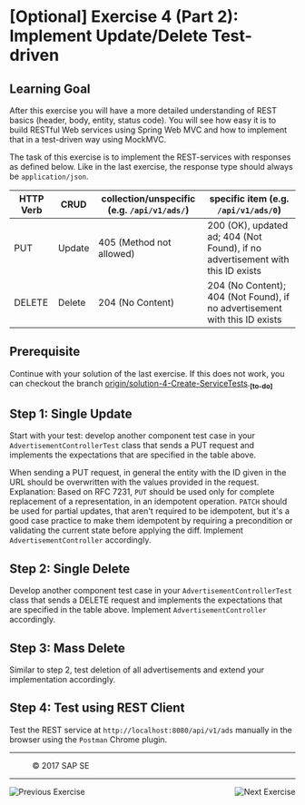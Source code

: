 [Optional] Exercise 4 (Part 2): Implement Update/Delete Test-driven
=================================================================

## Learning Goal
After this exercise you will have a more detailed understanding of REST basics (header, body, entity, status code). You will see how easy it is to build RESTful Web services using Spring Web MVC and how to implement that in a test-driven way using MockMVC.

The task of this exercise is to implement the REST-services with responses as defined below. Like in the last exercise, the response type should always be `application/json`.

| HTTP Verb   |  CRUD      | collection/unspecific (e.g. `/api/v1/ads/`) | specific item (e.g. `/api/v1/ads/0`)|   
| ----------- | ---------- | --------------------------------------------- | ------------------------------------- |
| PUT         | Update     | 405 (Method not allowed)                      | 200 (OK), updated ad; 404 (Not Found), if no advertisement with this ID exists |
| DELETE      | Delete     | 204 (No Content)                              | 204 (No Content); 404 (Not Found), if no advertisement with this ID exists |

## Prerequisite
Continue with your solution of the last exercise. If this does not work, you can checkout the branch [origin/solution-4-Create-ServiceTests](https://github.wdf.sap.corp/cc-java/cc-bulletinboard-ads-spring-webmvc/tree/solution-4-Create-ServiceTests).<sub><b>[to-do]</b></sub>

## Step 1: Single Update
Start with your test: develop another component test case in your `AdvertisementControllerTest` class that sends a PUT request and implements the expectations that are specified in the table above.

When sending a PUT request, in general the entity with the ID given in the URL should be overwritten with the values provided in the request. Explanation: Based on RFC 7231, `PUT` should be used only for complete replacement of a representation, in an idempotent operation. `PATCH` should be used for partial updates, that aren't required to be idempotent, but it's a good case practice to make them idempotent by requiring a precondition or validating the current state before applying the diff. 
Implement `AdvertisementController` accordingly.

## Step 2: Single Delete
Develop another component test case in your `AdvertisementControllerTest` class that sends a DELETE request and implements the expectations that are specified in the table above.
Implement `AdvertisementController` accordingly.

## Step 3: Mass Delete
Similar to step 2, test deletion of all advertisements and extend your implementation accordingly.

## Step 4: Test using REST Client
Test the REST service at `http://localhost:8080/api/v1/ads` manually in the browser using the `Postman` Chrome plugin. 


***
<dl>
  <dd>
  <div class="footer">&copy; 2017 SAP SE</div>
  </dd>
</dl>
<hr>
<a href="Exercise_4_CreateServiceTests.md">
  <img align="left" alt="Previous Exercise">
</a>
<a href="Exercise_5_ValidationAndExceptions.md">
  <img align="right" alt="Next Exercise">
</a>

